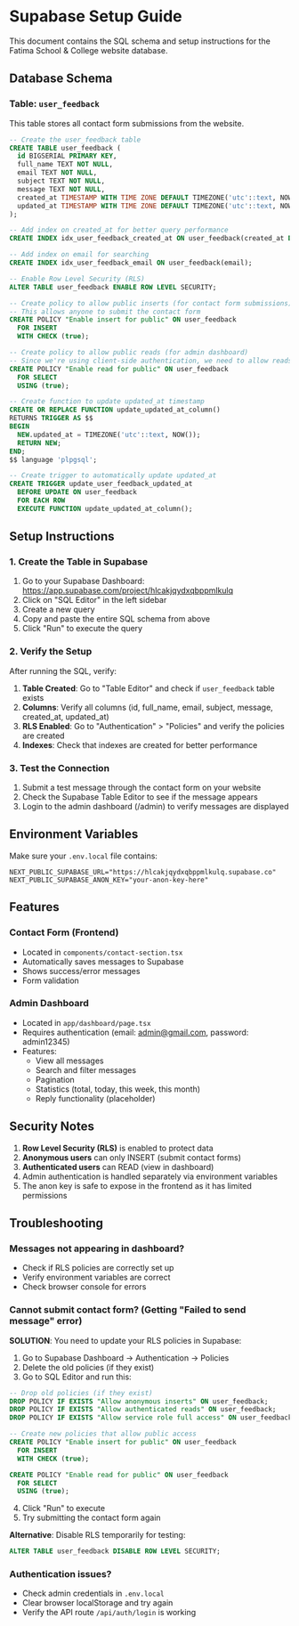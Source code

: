 # Supabase Setup Guide

This document contains the SQL schema and setup instructions for the Fatima School & College website database.

## Database Schema

### Table: `user_feedback`

This table stores all contact form submissions from the website.

```sql
-- Create the user_feedback table
CREATE TABLE user_feedback (
  id BIGSERIAL PRIMARY KEY,
  full_name TEXT NOT NULL,
  email TEXT NOT NULL,
  subject TEXT NOT NULL,
  message TEXT NOT NULL,
  created_at TIMESTAMP WITH TIME ZONE DEFAULT TIMEZONE('utc'::text, NOW()) NOT NULL,
  updated_at TIMESTAMP WITH TIME ZONE DEFAULT TIMEZONE('utc'::text, NOW()) NOT NULL
);

-- Add index on created_at for better query performance
CREATE INDEX idx_user_feedback_created_at ON user_feedback(created_at DESC);

-- Add index on email for searching
CREATE INDEX idx_user_feedback_email ON user_feedback(email);

-- Enable Row Level Security (RLS)
ALTER TABLE user_feedback ENABLE ROW LEVEL SECURITY;

-- Create policy to allow public inserts (for contact form submissions)
-- This allows anyone to submit the contact form
CREATE POLICY "Enable insert for public" ON user_feedback
  FOR INSERT
  WITH CHECK (true);

-- Create policy to allow public reads (for admin dashboard)
-- Since we're using client-side authentication, we need to allow reads
CREATE POLICY "Enable read for public" ON user_feedback
  FOR SELECT
  USING (true);

-- Create function to update updated_at timestamp
CREATE OR REPLACE FUNCTION update_updated_at_column()
RETURNS TRIGGER AS $$
BEGIN
  NEW.updated_at = TIMEZONE('utc'::text, NOW());
  RETURN NEW;
END;
$$ language 'plpgsql';

-- Create trigger to automatically update updated_at
CREATE TRIGGER update_user_feedback_updated_at
  BEFORE UPDATE ON user_feedback
  FOR EACH ROW
  EXECUTE FUNCTION update_updated_at_column();
```

## Setup Instructions

### 1. Create the Table in Supabase

1. Go to your Supabase Dashboard: https://app.supabase.com/project/hlcakjqydxqbppmlkulq
2. Click on "SQL Editor" in the left sidebar
3. Create a new query
4. Copy and paste the entire SQL schema from above
5. Click "Run" to execute the query

### 2. Verify the Setup

After running the SQL, verify:

1. **Table Created**: Go to "Table Editor" and check if `user_feedback` table exists
2. **Columns**: Verify all columns (id, full_name, email, subject, message, created_at, updated_at)
3. **RLS Enabled**: Go to "Authentication" > "Policies" and verify the policies are created
4. **Indexes**: Check that indexes are created for better performance

### 3. Test the Connection

1. Submit a test message through the contact form on your website
2. Check the Supabase Table Editor to see if the message appears
3. Login to the admin dashboard (/admin) to verify messages are displayed

## Environment Variables

Make sure your `.env.local` file contains:

```env
NEXT_PUBLIC_SUPABASE_URL="https://hlcakjqydxqbppmlkulq.supabase.co"
NEXT_PUBLIC_SUPABASE_ANON_KEY="your-anon-key-here"
```

## Features

### Contact Form (Frontend)
- Located in `components/contact-section.tsx`
- Automatically saves messages to Supabase
- Shows success/error messages
- Form validation

### Admin Dashboard
- Located in `app/dashboard/page.tsx`
- Requires authentication (email: admin@gmail.com, password: admin12345)
- Features:
  - View all messages
  - Search and filter messages
  - Pagination
  - Statistics (total, today, this week, this month)
  - Reply functionality (placeholder)

## Security Notes

1. **Row Level Security (RLS)** is enabled to protect data
2. **Anonymous users** can only INSERT (submit contact forms)
3. **Authenticated users** can READ (view in dashboard)
4. Admin authentication is handled separately via environment variables
5. The anon key is safe to expose in the frontend as it has limited permissions

## Troubleshooting

### Messages not appearing in dashboard?
- Check if RLS policies are correctly set up
- Verify environment variables are correct
- Check browser console for errors

### Cannot submit contact form? (Getting "Failed to send message" error)

**SOLUTION**: You need to update your RLS policies in Supabase:

1. Go to Supabase Dashboard → Authentication → Policies
2. Delete the old policies (if they exist)
3. Go to SQL Editor and run this:

```sql
-- Drop old policies (if they exist)
DROP POLICY IF EXISTS "Allow anonymous inserts" ON user_feedback;
DROP POLICY IF EXISTS "Allow authenticated reads" ON user_feedback;
DROP POLICY IF EXISTS "Allow service role full access" ON user_feedback;

-- Create new policies that allow public access
CREATE POLICY "Enable insert for public" ON user_feedback
  FOR INSERT
  WITH CHECK (true);

CREATE POLICY "Enable read for public" ON user_feedback
  FOR SELECT
  USING (true);
```

4. Click "Run" to execute
5. Try submitting the contact form again

**Alternative**: Disable RLS temporarily for testing:
```sql
ALTER TABLE user_feedback DISABLE ROW LEVEL SECURITY;
```

### Authentication issues?
- Check admin credentials in `.env.local`
- Clear browser localStorage and try again
- Verify the API route `/api/auth/login` is working
